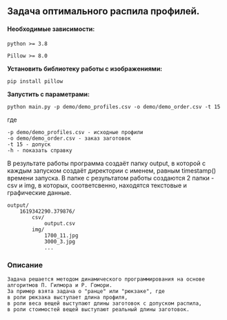 ## Задача оптимального распила профилей.

#### Необходимые зависимости:
```python >= 3.8```

```Pillow >= 8.0```

**Установить библиотеку работы с изображениями:**
```commandline
pip install pillow
```

**Запустить с параметрами:**
```commandline
python main.py -p demo/demo_profiles.csv -o demo/demo_order.csv -t 15
```
где
```commandline
-p demo/demo_profiles.csv - исходные профили
-o demo/demo_order.csv - заказ заготовок
-t 15 - допуск
-h - показать справку
```

В результате работы программа создаёт папку output, в которой с каждым запуском создаёт директории с именем, равным timestamp() времени запуска. В папке с результатом работы создаются 2 папки - csv и img, в которых, соответсвенно, находятся текстовые и графические данные.
```commandline
output/
    1619342290.379876/
        csv/
            output.csv
        img/
            1700_11.jpg
            3000_3.jpg
            ...

```

### Описание
    Задача решается методом динамического программирования на основе алгоритмов П. Гилмора и Р. Гомори.
    За пример взята задача о "ранце" или "рюкзаке", где
    в роли рюкзака выступает длина профиля,
    в роли веса вещей выступают длины заготовок с допуском распила,
    в роли стоимостей вещей выступают реальный длины заготовок.